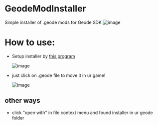 # GeodeModInstaller
Simple installer of .geode mods for Geode SDK
![image](https://github.com/user95401/GeodeModInstaller/assets/90561697/91c036f1-99e0-4197-a6f0-da98f314430c)

# How to use:
- Setup installer by [this program](https://cdn.discordapp.com/attachments/1160233031014039582/1160981457104293959/image.png?ex=6536a33d&is=65242e3d&hm=cb38c27c2119916d6539f897a8f24b6d56fc4fb5660cca76ec008f25675e72be&)

  ![image](https://github.com/user95401/GeodeModInstaller/assets/90561697/2d3424f3-b320-46e4-aa4a-14b93022c757)

- just click on .geode file to move it in ur game!

  ![image](https://github.com/user95401/GeodeModInstaller/assets/90561697/9fc84092-13fc-4e89-ae25-f5cd67f5f9b4)

## other ways
- click "open with" in file context menu and found installer in ur geode folder
